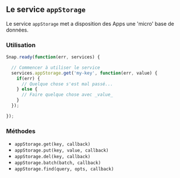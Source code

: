 ## Le service `appStorage`

Le service `appStorage` met a disposition des Apps une 'micro' base de données.

### Utilisation

```javascript
Snap.ready(function(err, services) {

  // Commencer à utiliser le service
  services.appStorage.get('my-key', function(err, value) {
    if(err) {
      // Quelque chose s'est mal passé...
    } else {
      // Faire quelque chose avec _value_
    }
  });

});
```
### Méthodes

- `appStorage.get(key, callback)`
- `appStorage.put(key, value, callback)`
- `appStorage.del(key, callback)`
- `appStorage.batch(batch, callback)`
- `appStorage.find(query, opts, callback)`